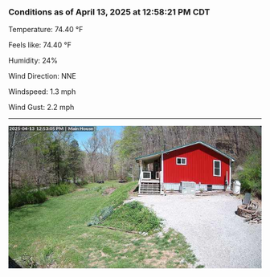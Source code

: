 ### Conditions as of April 13, 2025 at 12:58:21 PM CDT 

Temperature: 74.40 &deg;F

Feels like: 74.40 &deg;F

Humidity: 24%

Wind Direction: NNE

Windspeed: 1.3 mph

Wind Gust: 2.2 mph

---

<img src="./images/latest.jpeg"/>

